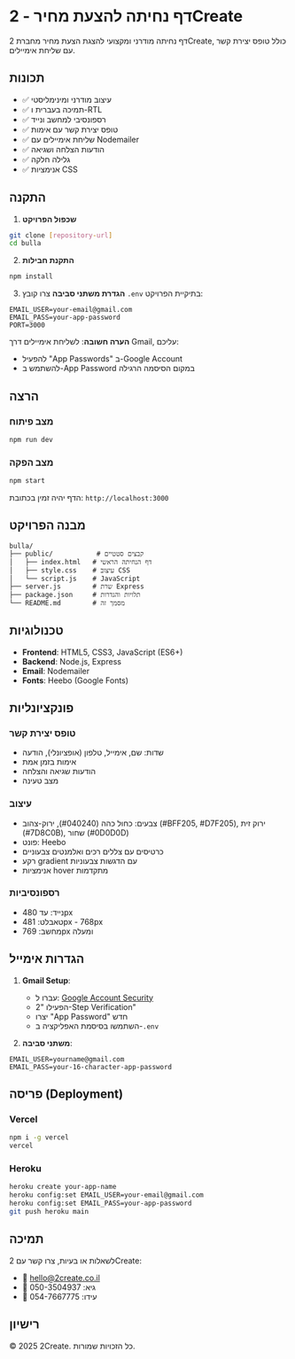 # דף נחיתה להצעת מחיר - 2Create

דף נחיתה מודרני ומקצועי להצגת הצעת מחיר מחברת 2Create, כולל טופס יצירת קשר עם שליחת אימיילים.

## תכונות

- ✅ עיצוב מודרני ומינימליסטי
- ✅ תמיכה בעברית ו-RTL
- ✅ רספונסיבי למחשב ונייד
- ✅ טופס יצירת קשר עם אימות
- ✅ שליחת אימיילים עם Nodemailer
- ✅ הודעות הצלחה ושגיאה
- ✅ גלילה חלקה
- ✅ אנימציות CSS

## התקנה

1. **שכפול הפרויקט**
```bash
git clone [repository-url]
cd bulla
```

2. **התקנת חבילות**
```bash
npm install
```

3. **הגדרת משתני סביבה**
צרו קובץ `.env` בתיקיית הפרויקט:
```env
EMAIL_USER=your-email@gmail.com
EMAIL_PASS=your-app-password
PORT=3000
```

**הערה חשובה**: לשליחת אימיילים דרך Gmail, עליכם:
- להפעיל "App Passwords" ב-Google Account
- להשתמש ב-App Password במקום הסיסמה הרגילה

## הרצה

### מצב פיתוח
```bash
npm run dev
```

### מצב הפקה
```bash
npm start
```

הדף יהיה זמין בכתובת: `http://localhost:3000`

## מבנה הפרויקט

```
bulla/
├── public/           # קבצים סטטיים
│   ├── index.html   # דף הנחיתה הראשי
│   ├── style.css    # עיצוב CSS
│   └── script.js    # JavaScript
├── server.js        # שרת Express
├── package.json     # תלויות והגדרות
└── README.md        # מסמך זה
```

## טכנולוגיות

- **Frontend**: HTML5, CSS3, JavaScript (ES6+)
- **Backend**: Node.js, Express
- **Email**: Nodemailer
- **Fonts**: Heebo (Google Fonts)

## פונקציונליות

### טופס יצירת קשר
- שדות: שם, אימייל, טלפון (אופציונלי), הודעה
- אימות בזמן אמת
- הודעות שגיאה והצלחה
- מצב טעינה

### עיצוב
- צבעים: כחול כהה (#040240), ירוק-צהוב (#BFF205, #D7F205), ירוק זית (#7D8C0B), שחור (#0D0D0D)
- פונט: Heebo
- כרטיסים עם צללים רכים ואלמנטים צבעוניים
- רקע gradient עם הדגשות צבעוניות
- אנימציות hover מתקדמות

### רספונסיביות
- נייד: עד 480px
- טאבלט: 481px - 768px
- מחשב: 769px ומעלה

## הגדרות אימייל

1. **Gmail Setup**:
   - עברו ל: [Google Account Security](https://myaccount.google.com/security)
   - הפעילו "2-Step Verification"
   - יצרו "App Password" חדש
   - השתמשו בסיסמת האפליקציה ב-`.env`

2. **משתני סביבה**:
```env
EMAIL_USER=yourname@gmail.com
EMAIL_PASS=your-16-character-app-password
```

## פריסה (Deployment)

### Vercel
```bash
npm i -g vercel
vercel
```

### Heroku
```bash
heroku create your-app-name
heroku config:set EMAIL_USER=your-email@gmail.com
heroku config:set EMAIL_PASS=your-app-password
git push heroku main
```

## תמיכה

לשאלות או בעיות, צרו קשר עם 2Create:
- 📧 hello@2create.co.il
- 📱 גיא: 050-3504937
- 📱 עידו: 054-7667775

## רישיון

© 2025 2Create. כל הזכויות שמורות. 